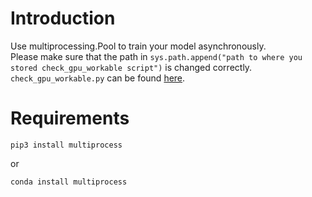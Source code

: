 # Introduction
Use multiprocessing.Pool to train your model asynchronously.  
Please make sure that the path in ```sys.path.append("path to where you stored check_gpu_workable script")``` is changed correctly.  
```check_gpu_workable.py``` can be found [here](https://github.com/EpicTian/check_gpu_available).

# Requirements
```shell
pip3 install multiprocess
```
or
```shell
conda install multiprocess
```
